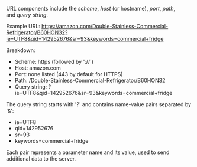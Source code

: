 
URL components include the _scheme_, _host_ (or hostname), _port_, _path_, and _query string_.

Example URL:
https://amazon.com/Double-Stainless-Commercial-Refrigerator/B60HON32?ie=UTF8&qid=142952676&sr=93&keywords=commercial+fridge

Breakdown:
- Scheme: https (followed by '://')
- Host: amazon.com
- Port: none listed (443 by default for HTTPS)
- Path: /Double-Stainless-Commercial-Refrigerator/B60HON32
- Query string: ?ie=UTF8&qid=142952676&sr=93&keywords=commercial+fridge

The query string starts with '?' and contains name-value pairs separated by '&':
- ie=UTF8
- qid=142952676
- sr=93
- keywords=commercial+fridge

Each pair represents a parameter name and its value, used to send additional data to the server.